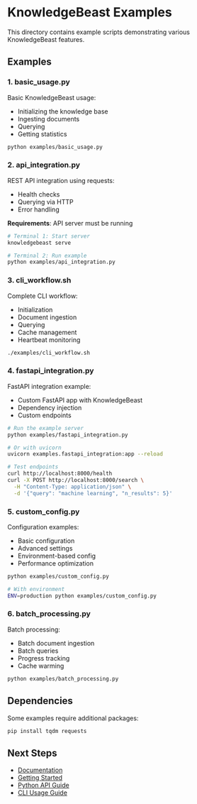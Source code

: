 # KnowledgeBeast Examples

This directory contains example scripts demonstrating various KnowledgeBeast features.

## Examples

### 1. basic_usage.py

Basic KnowledgeBeast usage:
- Initializing the knowledge base
- Ingesting documents
- Querying
- Getting statistics

```bash
python examples/basic_usage.py
```

### 2. api_integration.py

REST API integration using requests:
- Health checks
- Querying via HTTP
- Error handling

**Requirements**: API server must be running

```bash
# Terminal 1: Start server
knowledgebeast serve

# Terminal 2: Run example
python examples/api_integration.py
```

### 3. cli_workflow.sh

Complete CLI workflow:
- Initialization
- Document ingestion
- Querying
- Cache management
- Heartbeat monitoring

```bash
./examples/cli_workflow.sh
```

### 4. fastapi_integration.py

FastAPI integration example:
- Custom FastAPI app with KnowledgeBeast
- Dependency injection
- Custom endpoints

```bash
# Run the example server
python examples/fastapi_integration.py

# Or with uvicorn
uvicorn examples.fastapi_integration:app --reload

# Test endpoints
curl http://localhost:8000/health
curl -X POST http://localhost:8000/search \
  -H "Content-Type: application/json" \
  -d '{"query": "machine learning", "n_results": 5}'
```

### 5. custom_config.py

Configuration examples:
- Basic configuration
- Advanced settings
- Environment-based config
- Performance optimization

```bash
python examples/custom_config.py

# With environment
ENV=production python examples/custom_config.py
```

### 6. batch_processing.py

Batch processing:
- Batch document ingestion
- Batch queries
- Progress tracking
- Cache warming

```bash
python examples/batch_processing.py
```

## Dependencies

Some examples require additional packages:

```bash
pip install tqdm requests
```

## Next Steps

- [Documentation](../docs/)
- [Getting Started](../docs/getting-started/quickstart.md)
- [Python API Guide](../docs/guides/python-api.md)
- [CLI Usage Guide](../docs/guides/cli-usage.md)

